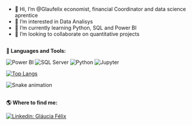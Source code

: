 - 👋 Hi, I’m @Glaufelix economist, financial Coordinator and data science aprentice
- 👀 I’m interested in Data Analisys
- 🌱 I’m currently learning Python, SQL and Power BI 
- 💞️ I’m looking to collaborate on quantitative projects

##
<b> 🚀 **Languages and Tools</b>:**

 ![Power BI](https://img.shields.io/badge/-Power%20BI-black?style=flat-square&logo=Power-BI)
 ![SQL Server](https://img.shields.io/badge/Microsoft_SQL_Server-black?style=flat-square&logo=microsoft-sql-server&logoColor=white)
 ![Python](https://img.shields.io/badge/-Python-black?style=flat-square&logo=Python)
 ![Jupyter](https://img.shields.io/badge/-Jupyter-black?style=flat-square&logo=Jupyter)
 
  [![Top Langs](https://github-readme-stats.vercel.app/api/top-langs/?username=glaufelix&layout=compact)](https://github.com/glaufelix/github-readme-stats)

![Snake animation](https://github.com/glaufelix/glaufelix/blob/output/github-contribution-grid-snake.svg)


##
<b> :earth_americas: Where to find me:  </b>


[![Linkedin: Gláucia Félix](https://img.shields.io/badge/-glauciafelix-blue?style=flat-square&logo=Linkedin&logoColor=white&link=https://www.linkedin.com/in/glauciafelixho/)](https://www.linkedin.com/in/glauciafelix/)

  

<!---
Glaufelix/Glaufelix is a ✨ special ✨ repository because its `README.md` (this file) appears on your GitHub profile.
You can click the Preview link to take a look at your changes.
--->


